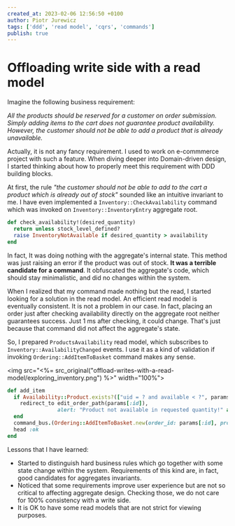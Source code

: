 ```yaml
---
created_at: 2023-02-06 12:56:50 +0100
author: Piotr Jurewicz
tags: ['ddd', 'read model', 'cqrs', 'commands']
publish: true
---
```


# Offloading write side with a read model

Imagine the following business requirement:

*All the products should be reserved for a customer on order submission.
Simply adding items to the cart does not guarantee product availability.
However, the customer should not be able to add a product that is already unavailable.*

<!-- more -->

Actually, it is not any fancy requirement. I used to work on e-commmerce project with such a feature.
When diving deeper into Domain-driven design, I started thinking about how to properly meet this requirement with DDD building blocks.

At first, the rule *"the customer should not be able to add to the cart a product which is already out of stock"* sounded like an intuitive invariant to me.
I have even implemented a `Inventory::CheckAvailability` command which was invoked on `Inventory::InventoryEntry` aggregate root.
```ruby
def check_availability!(desired_quantity)
  return unless stock_level_defined?
  raise InventoryNotAvailable if desired_quantity > availability
end
```
In fact, It was doing nothing with the aggregate's internal state. This method was just raising an error if the product was out of stock.
**It was a terrible candidate for a command**. It obfuscated the aggregate's code, which should stay minimalistic, and did no changes within the system.

When I realized that my command made nothing but the read, I started looking for a solution in the read model.
An efficient read model is eventually consistent. It is not a problem in our case.
In fact, placing an order just after checking availability directly on the aggregate root neither guarantees success. Just 1 ms after checking, it could change.
That's just because that command did not affect the aggregate's state.

So, I prepared `ProductsAvailability` read model, which subscribes to `Inventory::AvailabilityChanged` events.
I use it as a kind of validation if invoking `Ordering::AddItemToBasket` command makes any sense.

<img src="<%= src_original("offload-writes-with-a-read-model/exploring_inventory.png") %>" width="100%">

```ruby
def add_item
  if Availability::Product.exists?(["uid = ? and available < ?", params[:product_id], params[:quantity]])
    redirect_to edit_order_path(params[:id]),
                alert: "Product not available in requested quantity!" and return
  end
  command_bus.(Ordering::AddItemToBasket.new(order_id: params[:id], product_id: params[:product_id]))
  head :ok
end
```

Lessons that I have learned:
- Started to distinguish hard business rules which go together with some state change within the system.
Requirements of this kind are, in fact, good candidates for aggregates invariants.
- Noticed that some requirements improve user experience but are not so critical to affecting aggregate design.
Checking those, we do not care for 100% consistency with a write side.
- It is OK to have some read models that are not strict for viewing purposes.

